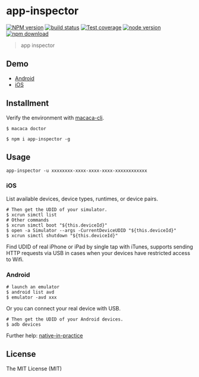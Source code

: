 # app-inspector

[![NPM version][npm-image]][npm-url]
[![build status][travis-image]][travis-url]
[![Test coverage][coveralls-image]][coveralls-url]
[![node version][node-image]][node-url]
[![npm download][download-image]][download-url]

[npm-image]: https://img.shields.io/npm/v/app-inspector.svg?style=flat-square
[npm-url]: https://npmjs.org/package/app-inspector
[travis-image]: https://img.shields.io/travis/macacajs/app-inspector.svg?style=flat-square
[travis-url]: https://travis-ci.org/macacajs/app-inspector
[coveralls-image]: https://img.shields.io/coveralls/macacajs/app-inspector.svg?style=flat-square
[coveralls-url]: https://coveralls.io/r/macacajs/app-inspector?branch=master
[node-image]: https://img.shields.io/badge/node.js-%3E=_4-green.svg?style=flat-square
[node-url]: http://nodejs.org/download/
[download-image]: https://img.shields.io/npm/dm/app-inspector.svg?style=flat-square
[download-url]: https://npmjs.org/package/app-inspector

> app inspector

## Demo

- [Android](http://ww4.sinaimg.cn/large/6d308bd9gw1f6jev6p7eog20uo0k0npk.gif)
- [iOS](http://ww2.sinaimg.cn/large/6d308bd9gw1f6jevlycr4g20uo0k0u13.gif)

## Installment

Verify the environment with [macaca-cli](http://macacajs.github.io/macaca/environment-setup.html).

```shell
$ macaca doctor
```

```shell
$ npm i app-inspector -g
```

## Usage

```shell
app-inspector -u xxxxxxxx-xxxx-xxxx-xxxx-xxxxxxxxxxxx
```

### iOS

List available devices, device types, runtimes, or device pairs.

```shell
# Then get the UDID of your simulator.
$ xcrun simctl list
# Other commands
$ xcrun simctl boot "${this.deviceId}"
$ open -a Simulator --args -CurrentDeviceUDID "${this.deviceId}"
$ xcrun simctl shutdown "${this.deviceId}"
```

Find UDID of real iPhone or iPad by single tap with iTunes, supports sending HTTP requests via USB in cases when your devices have restricted access to Wifi.

### Android

```shell
# launch an emulator
$ android list avd
$ emulator -avd xxx
```

Or you can connect your real device with USB.

```shell
# Then get the UDID of your Android devices.
$ adb devices
```

Further help: [native-in-practice](http://macacajs.github.io/slide/archives/native-in-practice/)

## License

The MIT License (MIT)
